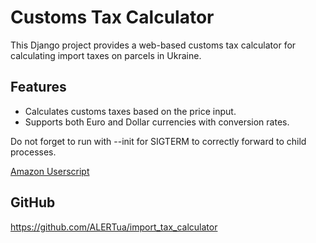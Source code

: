 # Customs Tax Calculator

This Django project provides a web-based customs tax calculator for calculating import taxes on parcels in Ukraine.

## Features

- Calculates customs taxes based on the price input.
- Supports both Euro and Dollar currencies with conversion rates.

Do not forget to run with --init for SIGTERM to correctly forward to child processes.

[Amazon Userscript](userscripts/README.md)

## GitHub
https://github.com/ALERTua/import_tax_calculator

